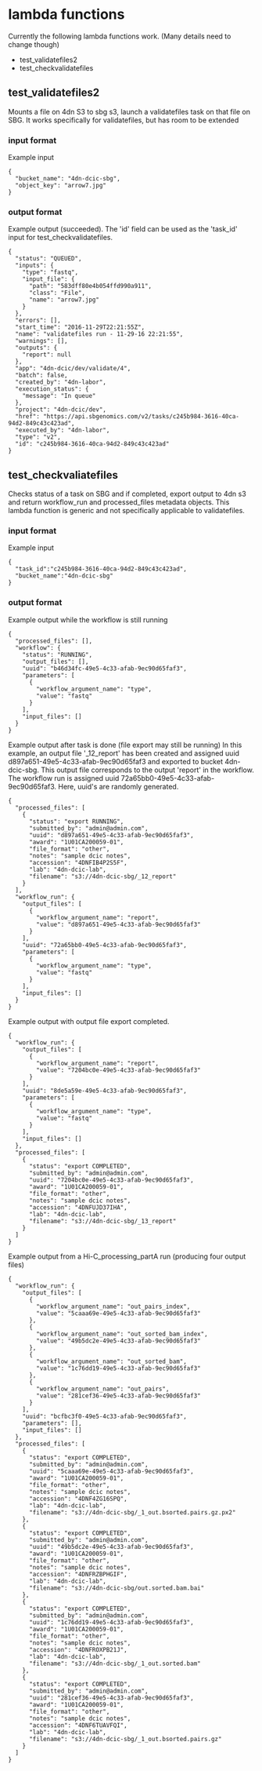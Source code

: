 # lambda functions
Currently the following lambda functions work. (Many details need to change though)
* test_validatefiles2
* test_checkvalidatefiles


## test_validatefiles2
Mounts a file on 4dn S3 to sbg s3, launch a validatefiles task on that file on SBG.
It works specifically for validatefiles, but has room to be extended
### input format
Example input
```
{
  "bucket_name": "4dn-dcic-sbg",
  "object_key": "arrow7.jpg"
}
```

### output format
Example output (succeeded). The 'id' field can be used as the 'task_id' input for test_checkvalidatefiles.
```
{
  "status": "QUEUED",
  "inputs": {
    "type": "fastq",
    "input_file": {
      "path": "583dff80e4b054ffd990a911",
      "class": "File",
      "name": "arrow7.jpg"
    }
  },
  "errors": [],
  "start_time": "2016-11-29T22:21:55Z",
  "name": "validatefiles run - 11-29-16 22:21:55",
  "warnings": [],
  "outputs": {
    "report": null
  },
  "app": "4dn-dcic/dev/validate/4",
  "batch": false,
  "created_by": "4dn-labor",
  "execution_status": {
    "message": "In queue"
  },
  "project": "4dn-dcic/dev",
  "href": "https://api.sbgenomics.com/v2/tasks/c245b984-3616-40ca-94d2-849c43c423ad",
  "executed_by": "4dn-labor",
  "type": "v2",
  "id": "c245b984-3616-40ca-94d2-849c43c423ad"
}
```

## test_checkvaliatefiles
Checks status of a task on SBG and if completed, export output to 4dn s3 and return workflow_run and processed_files metadata objects.
This lambda function is generic and not specifically applicable to validatefiles.

### input format
Example input
```
{
  "task_id":"c245b984-3616-40ca-94d2-849c43c423ad",
  "bucket_name":"4dn-dcic-sbg"
}
```

### output format

Example output while the workflow is still running
```
{
  "processed_files": [],
  "workflow": {
    "status": "RUNNING",
    "output_files": [],
    "uuid": "b46d34fc-49e5-4c33-afab-9ec90d65faf3",
    "parameters": [
      {
        "workflow_argument_name": "type",
        "value": "fastq"
      }
    ],
    "input_files": []
  }
}

```

Example output after task is done (file export may still be running)
In this example, an output file '_12_report' has been created and assigned uuid d897a651-49e5-4c33-afab-9ec90d65faf3 and exported to bucket 4dn-dcic-sbg. This output file corresponds to the output 'report' in the workflow. The workflow run is assigned uuid 72a65bb0-49e5-4c33-afab-9ec90d65faf3. Here, uuid's are randomly generated.

```
{
  "processed_files": [
    {
      "status": "export RUNNING",
      "submitted_by": "admin@admin.com",
      "uuid": "d897a651-49e5-4c33-afab-9ec90d65faf3",
      "award": "1U01CA200059-01",
      "file_format": "other",
      "notes": "sample dcic notes",
      "accession": "4DNFIB4P2S5F",
      "lab": "4dn-dcic-lab",
      "filename": "s3://4dn-dcic-sbg/_12_report"
    }
  ],
  "workflow_run": {
    "output_files": [
      {
        "workflow_argument_name": "report",
        "value": "d897a651-49e5-4c33-afab-9ec90d65faf3"
      }
    ],
    "uuid": "72a65bb0-49e5-4c33-afab-9ec90d65faf3",
    "parameters": [
      {
        "workflow_argument_name": "type",
        "value": "fastq"
      }
    ],
    "input_files": []
  }
}
```

Example output with output file export completed.
```
{
  "workflow_run": {
    "output_files": [
      {
        "workflow_argument_name": "report",
        "value": "7204bc0e-49e5-4c33-afab-9ec90d65faf3"
      }
    ],
    "uuid": "8de5a59e-49e5-4c33-afab-9ec90d65faf3",
    "parameters": [
      {
        "workflow_argument_name": "type",
        "value": "fastq"
      }
    ],
    "input_files": []
  },
  "processed_files": [
    {
      "status": "export COMPLETED",
      "submitted_by": "admin@admin.com",
      "uuid": "7204bc0e-49e5-4c33-afab-9ec90d65faf3",
      "award": "1U01CA200059-01",
      "file_format": "other",
      "notes": "sample dcic notes",
      "accession": "4DNFUJD37IHA",
      "lab": "4dn-dcic-lab",
      "filename": "s3://4dn-dcic-sbg/_13_report"
    }
  ]
}
```

Example output from a Hi-C_processing_partA run (producing four output files)
```
{
  "workflow_run": {
    "output_files": [
      {
        "workflow_argument_name": "out_pairs_index",
        "value": "5caaa69e-49e5-4c33-afab-9ec90d65faf3"
      },
      {
        "workflow_argument_name": "out_sorted_bam_index",
        "value": "49b5dc2e-49e5-4c33-afab-9ec90d65faf3"
      },
      {
        "workflow_argument_name": "out_sorted_bam",
        "value": "1c76dd19-49e5-4c33-afab-9ec90d65faf3"
      },
      {
        "workflow_argument_name": "out_pairs",
        "value": "281cef36-49e5-4c33-afab-9ec90d65faf3"
      }
    ],
    "uuid": "bcfbc3f0-49e5-4c33-afab-9ec90d65faf3",
    "parameters": [],
    "input_files": []
  },
  "processed_files": [
    {
      "status": "export COMPLETED",
      "submitted_by": "admin@admin.com",
      "uuid": "5caaa69e-49e5-4c33-afab-9ec90d65faf3",
      "award": "1U01CA200059-01",
      "file_format": "other",
      "notes": "sample dcic notes",
      "accession": "4DNF4ZG16SPQ",
      "lab": "4dn-dcic-lab",
      "filename": "s3://4dn-dcic-sbg/_1_out.bsorted.pairs.gz.px2"
    },
    {
      "status": "export COMPLETED",
      "submitted_by": "admin@admin.com",
      "uuid": "49b5dc2e-49e5-4c33-afab-9ec90d65faf3",
      "award": "1U01CA200059-01",
      "file_format": "other",
      "notes": "sample dcic notes",
      "accession": "4DNFRZBPHGIF",
      "lab": "4dn-dcic-lab",
      "filename": "s3://4dn-dcic-sbg/out.sorted.bam.bai"
    },
    {
      "status": "export COMPLETED",
      "submitted_by": "admin@admin.com",
      "uuid": "1c76dd19-49e5-4c33-afab-9ec90d65faf3",
      "award": "1U01CA200059-01",
      "file_format": "other",
      "notes": "sample dcic notes",
      "accession": "4DNFROXPB21J",
      "lab": "4dn-dcic-lab",
      "filename": "s3://4dn-dcic-sbg/_1_out.sorted.bam"
    },
    {
      "status": "export COMPLETED",
      "submitted_by": "admin@admin.com",
      "uuid": "281cef36-49e5-4c33-afab-9ec90d65faf3",
      "award": "1U01CA200059-01",
      "file_format": "other",
      "notes": "sample dcic notes",
      "accession": "4DNF6TUAVFQI",
      "lab": "4dn-dcic-lab",
      "filename": "s3://4dn-dcic-sbg/_1_out.bsorted.pairs.gz"
    }
  ]
}
```
